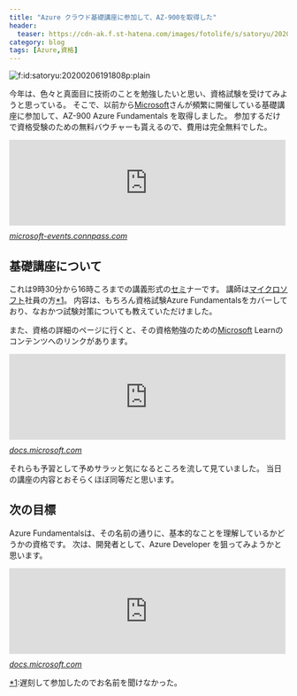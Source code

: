 ```yaml
---
title: "Azure クラウド基礎講座に参加して、AZ-900を取得した"
header:
  teaser: https://cdn-ak.f.st-hatena.com/images/fotolife/s/satoryu/20200206/20200206191808.png
category: blog
tags: [Azure,資格]
---
```

<p><span itemscope itemtype="http://schema.org/Photograph"><img src="https://cdn-ak.f.st-hatena.com/images/fotolife/s/satoryu/20200206/20200206191808.png" alt="f:id:satoryu:20200206191808p:plain" title="f:id:satoryu:20200206191808p:plain" class="hatena-fotolife" itemprop="image"></span></p>

<p>今年は、色々と真面目に技術のことを勉強したいと思い、資格試験を受けてみようと思っている。
そこで、以前から<a class="keyword" href="http://d.hatena.ne.jp/keyword/Microsoft">Microsoft</a>さんが頻繁に開催している基礎講座に参加して、AZ-900 Azure Fundamentals を取得しました。
参加するだけで資格受験のための無料バウチャーも貰えるので、費用は完全無料でした。</p>

<p><iframe src="https://hatenablog-parts.com/embed?url=https%3A%2F%2Fmicrosoft-events.connpass.com%2Fevent%2F160648%2F" title="【品川】 Azure クラウド基礎講座（AZ-900受験バウチャー付き） (2020/02/06 09:30〜)" class="embed-card embed-webcard" scrolling="no" frameborder="0" style="display: block; width: 100%; height: 155px; max-width: 500px; margin: 10px 0px;"></iframe><cite class="hatena-citation"><a href="https://microsoft-events.connpass.com/event/160648/">microsoft-events.connpass.com</a></cite></p>

<h2>基礎講座について</h2>

<p>これは9時30分から16時ころまでの講義形式の<a class="keyword" href="http://d.hatena.ne.jp/keyword/%A5%BB%A5%DF">セミ</a>ナーです。
講師は<a class="keyword" href="http://d.hatena.ne.jp/keyword/%A5%DE%A5%A4%A5%AF%A5%ED%A5%BD%A5%D5%A5%C8">マイクロソフト</a>社員の方<a href="#f-9c10632b" name="fn-9c10632b" title="遅刻して参加したのでお名前を聞けなかった。">*1</a>。
内容は、もちろん資格試験Azure Fundamentalsをカバーしており、なおかつ試験対策についても教えていただけました。</p>

<p>また、資格の詳細のページに行くと、その資格勉強のための<a class="keyword" href="http://d.hatena.ne.jp/keyword/Microsoft">Microsoft</a> Learnのコンテンツへのリンクがあります。</p>

<p><iframe src="https://hatenablog-parts.com/embed?url=https%3A%2F%2Fdocs.microsoft.com%2Fja-jp%2Flearn%2Fpaths%2Fazure-fundamentals%2F" title="Azure の基礎ラーニング パス - Learn" class="embed-card embed-webcard" scrolling="no" frameborder="0" style="display: block; width: 100%; height: 155px; max-width: 500px; margin: 10px 0px;"></iframe><cite class="hatena-citation"><a href="https://docs.microsoft.com/ja-jp/learn/paths/azure-fundamentals/">docs.microsoft.com</a></cite></p>

<p>それらも予習として予めサラッと気になるところを流して見ていました。
当日の講座の内容とおそらくほぼ同等だと思います。</p>

<h2>次の目標</h2>

<p>Azure Fundamentalsは、その名前の通りに、基本的なことを理解しているかどうかの資格です。
次は、開発者として、Azure Developer を狙ってみようかと思います。</p>

<p><iframe src="https://hatenablog-parts.com/embed?url=https%3A%2F%2Fdocs.microsoft.com%2Fja-jp%2Flearn%2Fcertifications%2Fazure-developer%3Fwt.mc_id%3Dlearningredirect_certs-web-wwl" title="Microsoft Certified: Azure Developer Associate - Learn" class="embed-card embed-webcard" scrolling="no" frameborder="0" style="display: block; width: 100%; height: 155px; max-width: 500px; margin: 10px 0px;"></iframe><cite class="hatena-citation"><a href="https://docs.microsoft.com/ja-jp/learn/certifications/azure-developer?wt.mc_id=learningredirect_certs-web-wwl">docs.microsoft.com</a></cite></p>
<div class="footnote">
<p class="footnote"><a href="#fn-9c10632b" name="f-9c10632b" class="footnote-number">*1</a><span class="footnote-delimiter">:</span><span class="footnote-text">遅刻して参加したのでお名前を聞けなかった。</span></p>
</div>
